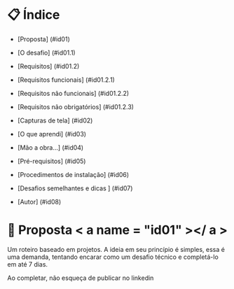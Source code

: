 # 📋 Índice

- [Proposta] (#id01)

- [O desafio] (#id01.1)

- [Requisitos] (#id01.2)

- [Requisitos funcionais] (#id01.2.1)

- [Requisitos não funcionais] (#id01.2.2)

- [Requisitos não obrigatórios] (#id01.2.3)

- [Capturas de tela] (#id02)

- [O que aprendi] (#id03)

- [Mão a obra...] (#id04)

- [Pré-requisitos] (#id05)

- [Procedimentos de instalação] (#id06)

- [Desafios semelhantes e dicas ] (#id07)

- [Autor] (#id08)

# 🚀 Proposta < a  name = "id01" ></ a >

Um roteiro baseado em projetos. A ideia em seu princípio é simples, essa é uma demanda, tentando encarar como um desafio técnico e completá-lo em até 7 dias.

Ao completar, não esqueça de publicar no linkedin  


 

